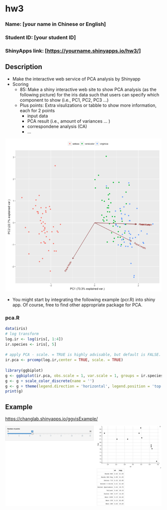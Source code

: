 # hw3

### Name: [your name in Chinese or English]
### Student ID: [your student ID]
### ShinyApps link: [<https://yourname.shinyapps.io/hw3/>]

## Description

* Make the interactive web service of PCA analysis by Shinyapp
* Scoring
  * 85: Make a shiny interactive web site to show PCA analysis (as the following picture) for the iris data such that users can specify which component to show (i.e., PC1, PC2, PC3 ...)
  * Plus points: Extra visulizations or tabble to show more information, each for 2 points
    * input data
    * PCA result (i.e., amount of variances ... )
    * correspondene analysis (CA)
    * ...

![pcaExample](/images/img2.png)

* You might start by integrating the following example (pcr.R) into shiny app. Of course, free to find other appropriate package for PCA.

### pca.R

```R
data(iris)
# log transform 
log.ir <- log(iris[, 1:4])
ir.species <- iris[, 5]

# apply PCA - scale. = TRUE is highly advisable, but default is FALSE. 
ir.pca <- prcomp(log.ir,center = TRUE, scale. = TRUE)

library(ggbiplot)
g <- ggbiplot(ir.pca, obs.scale = 1, var.scale = 1, groups = ir.species)
g <- g + scale_color_discrete(name = '')
g <- g + theme(legend.direction = 'horizontal', legend.position = 'top')
print(g)
```
## Example

https://changlab.shinyapps.io/ggvisExample/

![ggvisExample](/images/img1.png)
